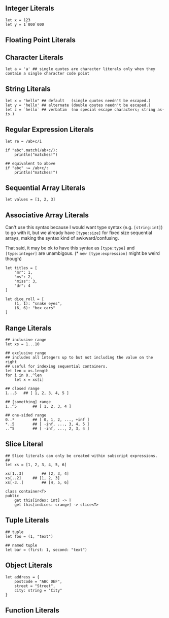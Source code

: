 
## Integer Literals

```rush
let x = 123
let y = 1`000`000
```

## Floating Point Literals

## Character Literals

```rush
let a = 'a' ## single quotes are character literals only when they contain a single character code point
```

## String Literals

```rush
let x = "hello"	## default	 (single quotes needn't be escaped.)
let y = 'hello'	## alternate (double qoutes needn't be escaped.)
let z = `hello`	## verbatim  (no special escape characters; string as-is.)
```

## Regular Expression Literals

```rush
let re = /ab+c/i

if "abc".match(/ab+c/):
	println("matches!")

## equivalent to above
if "abc" ~= /ab+c/:
	println("matches!")
```

## Sequential Array Literals

```rush
let values = [1, 2, 3]
```

## Associative Array Literals

Can't use this syntax because I would want type syntax (e.g. `[string:int]`) to go with it, but we already have `[type:size]` for fixed size sequential arrays, making the syntax kind of awkward/confusing.

That said, it may be ok to have this syntax as `[type:type]` and `[type:integer]` are unambigous. (* `new [type:expression]` might be weird though)

```rush
let titles = [
	"mr": 1,
	"ms": 2,
	"miss": 3,
	"dr": 4
]

let dice_roll = [
	(1, 1): "snake eyes",
	(6, 6): "box cars"
]
```

## Range Literals

```rush
## inclusive range
let xs = 1...10

## exclusive range
## includes all integers up to but not including the value on the right
## useful for indexing sequential containers.
let len = xs.length
for i in 0..^len
	let x = xs[i]
```

```rush
## closed range
1...5 	## [ 1, 2, 3, 4, 5 ]

## [something] range
1..^5		## [ 1, 2, 3, 4 ]

## one-sided range
0..* 		## [ 0, 1, 2, ..., +inf ]
*..5		## [ -inf, ..., 3, 4, 5 ]
..^5		## [ -inf, ..., 2, 3, 4 ]
```

## Slice Literal

```rush
## Slice literals can only be created within subscript expressions.
##
let xs = [1, 2, 3, 4, 5, 6]

xs[1..3]		## [2, 3, 4]
xs[..2]		## [1, 2, 3]
xs[-3..]		## [4, 5, 6]

class container<T>
public
	get this[index: int] -> T
	get this[indices: srange] -> slice<T>
```

## Tuple Literals

```rush
## tuple
let foo = (1, "text")

## named tuple
let bar = (first: 1, second: "text")
```

## Object Literals

```rush
let address = {
	postcode = "ABC DEF",
	street = "Street",
	city: string = "City"
}
```

## Function Literals

